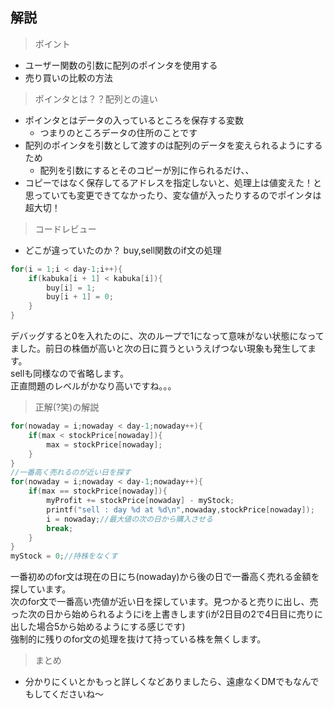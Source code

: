 ## 解説
> ポイント
- ユーザー関数の引数に配列のポインタを使用する
- 売り買いの比較の方法

> ポインタとは？？配列との違い
- ポインタとはデータの入っているところを保存する変数
    - つまりのところデータの住所のことです
- 配列のポインタを引数として渡すのは配列のデータを変えられるようにするため
    - 配列を引数にするとそのコピーが別に作られるだけ、、
- コピーではなく保存してるアドレスを指定しないと、処理上は値変えた！と思っていても変更できてなかったり、変な値が入ったりするのでポインタは超大切！

> コードレビュー
- どこが違っていたのか？
buy,sell関数のif文の処理  
~~~C
for(i = 1;i < day-1;i++){
    if(kabuka[i + 1] < kabuka[i]){
        buy[i] = 1;
        buy[i + 1] = 0;
    }
}
~~~
デバッグすると0を入れたのに、次のループで1になって意味がない状態になってました。前日の株価が高いと次の日に買うというえげつない現象も発生してます。  
sellも同様なので省略します。  
正直問題のレベルがかなり高いですね。。。

> 正解(?笑)の解説
~~~c
for(nowaday = i;nowaday < day-1;nowaday++){
    if(max < stockPrice[nowaday]){
        max = stockPrice[nowaday];
    }
}
//一番高く売れるのが近い日を探す
for(nowaday = i;nowaday < day-1;nowaday++){
    if(max == stockPrice[nowaday]){
        myProfit += stockPrice[nowaday] - myStock;
        printf("sell : day %d at %d\n",nowaday,stockPrice[nowaday]);
        i = nowaday;//最大値の次の日から購入させる
        break;
    }
}
myStock = 0;//持株をなくす
~~~
一番初めのfor文は現在の日にち(nowaday)から後の日で一番高く売れる金額を探しています。  
次のfor文で一番高い売値が近い日を探しています。見つかると売りに出し、売った次の日から始められるようにiを上書きします(iが2日目の2で4日目に売りに出した場合5から始めるようにする感じです)  
強制的に残りのfor文の処理を抜けて持っている株を無くします。

> まとめ  
- 分かりにくいとかもっと詳しくなどありましたら、遠慮なくDMでもなんでもしてくださいね〜
